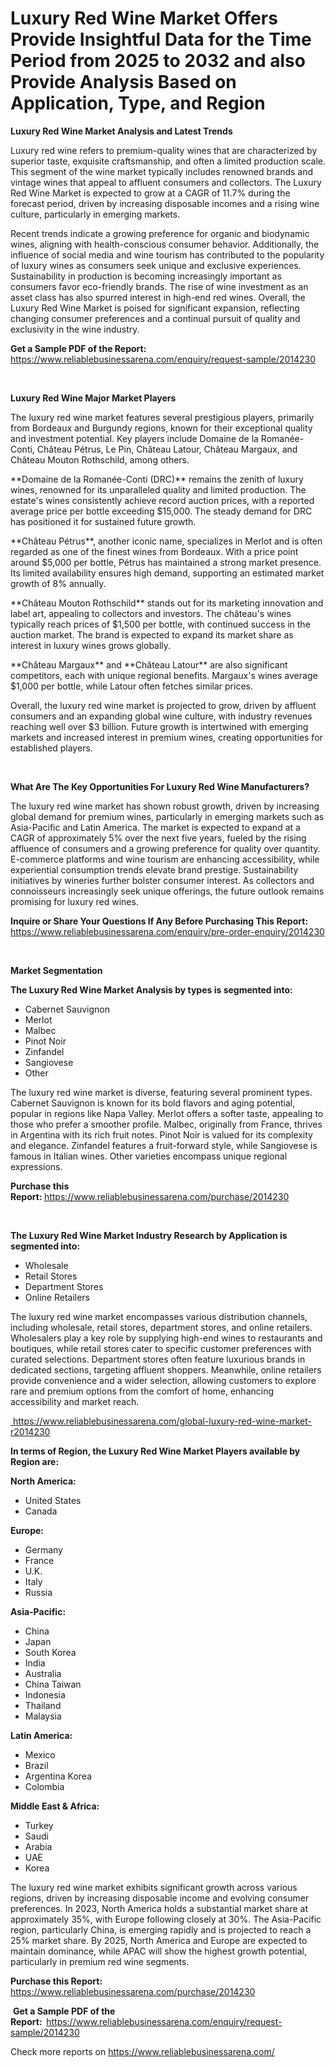 <p><h1>Luxury Red Wine Market Offers Provide Insightful Data for the Time Period from 2025 to 2032 and also Provide Analysis Based on Application, Type, and Region</h1></p><p><strong>Luxury Red Wine Market Analysis and Latest Trends</strong></p>
<p><p>Luxury red wine refers to premium-quality wines that are characterized by superior taste, exquisite craftsmanship, and often a limited production scale. This segment of the wine market typically includes renowned brands and vintage wines that appeal to affluent consumers and collectors. The Luxury Red Wine Market is expected to grow at a CAGR of 11.7% during the forecast period, driven by increasing disposable incomes and a rising wine culture, particularly in emerging markets.</p><p>Recent trends indicate a growing preference for organic and biodynamic wines, aligning with health-conscious consumer behavior. Additionally, the influence of social media and wine tourism has contributed to the popularity of luxury wines as consumers seek unique and exclusive experiences. Sustainability in production is becoming increasingly important as consumers favor eco-friendly brands. The rise of wine investment as an asset class has also spurred interest in high-end red wines. Overall, the Luxury Red Wine Market is poised for significant expansion, reflecting changing consumer preferences and a continual pursuit of quality and exclusivity in the wine industry.</p></p>
<p><strong>Get a Sample PDF of the Report:&nbsp;</strong> <a href="https://www.reliablebusinessarena.com/enquiry/request-sample/2014230?utm_campaign=2632&utm_medium=2&utm_source=Github&utm_content=ia&utm_term=07042025&utm_id=luxury-red-wine">https://www.reliablebusinessarena.com/enquiry/request-sample/2014230</a></p>
<p>&nbsp;</p>
<p><strong>Luxury Red Wine Major Market Players</strong></p>
<p><p>The luxury red wine market features several prestigious players, primarily from Bordeaux and Burgundy regions, known for their exceptional quality and investment potential. Key players include Domaine de la Romanée-Conti, Château Pétrus, Le Pin, Château Latour, Château Margaux, and Château Mouton Rothschild, among others.</p><p>**Domaine de la Romanée-Conti (DRC)** remains the zenith of luxury wines, renowned for its unparalleled quality and limited production. The estate's wines consistently achieve record auction prices, with a reported average price per bottle exceeding $15,000. The steady demand for DRC has positioned it for sustained future growth.</p><p>**Château Pétrus**, another iconic name, specializes in Merlot and is often regarded as one of the finest wines from Bordeaux. With a price point around $5,000 per bottle, Pétrus has maintained a strong market presence. Its limited availability ensures high demand, supporting an estimated market growth of 8% annually.</p><p>**Château Mouton Rothschild** stands out for its marketing innovation and label art, appealing to collectors and investors. The château's wines typically reach prices of $1,500 per bottle, with continued success in the auction market. The brand is expected to expand its market share as interest in luxury wines grows globally.</p><p>**Château Margaux** and **Château Latour** are also significant competitors, each with unique regional benefits. Margaux's wines average $1,000 per bottle, while Latour often fetches similar prices.</p><p>Overall, the luxury red wine market is projected to grow, driven by affluent consumers and an expanding global wine culture, with industry revenues reaching well over $3 billion. Future growth is intertwined with emerging markets and increased interest in premium wines, creating opportunities for established players.</p></p>
<p>&nbsp;</p>
<p><strong>What Are The Key Opportunities For Luxury Red Wine Manufacturers?</strong></p>
<p><p>The luxury red wine market has shown robust growth, driven by increasing global demand for premium wines, particularly in emerging markets such as Asia-Pacific and Latin America. The market is expected to expand at a CAGR of approximately 5% over the next five years, fueled by the rising affluence of consumers and a growing preference for quality over quantity. E-commerce platforms and wine tourism are enhancing accessibility, while experiential consumption trends elevate brand prestige. Sustainability initiatives by wineries further bolster consumer interest. As collectors and connoisseurs increasingly seek unique offerings, the future outlook remains promising for luxury red wines.</p></p>
<p><strong>Inquire or Share Your Questions If Any Before Purchasing This Report:</strong> <a href="https://www.reliablebusinessarena.com/enquiry/pre-order-enquiry/2014230?utm_campaign=2632&utm_medium=2&utm_source=Github&utm_content=ia&utm_term=07042025&utm_id=luxury-red-wine">https://www.reliablebusinessarena.com/enquiry/pre-order-enquiry/2014230</a></p>
<p>&nbsp;</p>
<p><strong>Market Segmentation</strong></p>
<p><strong>The Luxury Red Wine Market Analysis by types is segmented into:</strong></p>
<p><ul><li>Cabernet Sauvignon</li><li>Merlot</li><li>Malbec</li><li>Pinot Noir</li><li>Zinfandel</li><li>Sangiovese</li><li>Other</li></ul></p>
<p><p>The luxury red wine market is diverse, featuring several prominent types. Cabernet Sauvignon is known for its bold flavors and aging potential, popular in regions like Napa Valley. Merlot offers a softer taste, appealing to those who prefer a smoother profile. Malbec, originally from France, thrives in Argentina with its rich fruit notes. Pinot Noir is valued for its complexity and elegance. Zinfandel features a fruit-forward style, while Sangiovese is famous in Italian wines. Other varieties encompass unique regional expressions.</p></p>
<p><strong>Purchase this Report:&nbsp;</strong><a href="https://www.reliablebusinessarena.com/purchase/2014230?utm_campaign=2632&utm_medium=2&utm_source=Github&utm_content=ia&utm_term=07042025&utm_id=luxury-red-wine">https://www.reliablebusinessarena.com/purchase/2014230</a></p>
<p>&nbsp;</p>
<p><strong>The Luxury Red Wine Market Industry Research by Application is segmented into:</strong></p>
<p><ul><li>Wholesale</li><li>Retail Stores</li><li>Department Stores</li><li>Online Retailers</li></ul></p>
<p><p>The luxury red wine market encompasses various distribution channels, including wholesale, retail stores, department stores, and online retailers. Wholesalers play a key role by supplying high-end wines to restaurants and boutiques, while retail stores cater to specific customer preferences with curated selections. Department stores often feature luxurious brands in dedicated sections, targeting affluent shoppers. Meanwhile, online retailers provide convenience and a wider selection, allowing customers to explore rare and premium options from the comfort of home, enhancing accessibility and market reach.</p></p>
<p><a href="https://www.reliablebusinessarena.com/global-luxury-red-wine-market-r2014230?utm_campaign=2632&utm_medium=2&utm_source=Github&utm_content=ia&utm_term=07042025&utm_id=luxury-red-wine">&nbsp;https://www.reliablebusinessarena.com/global-luxury-red-wine-market-r2014230</a></p>
<p><strong>In terms of Region, the Luxury Red Wine Market Players available by Region are:</strong></p>
<p>
    <p> <strong> North America: </strong>
        <ul>
            <li>United States</li>
            <li>Canada</li>
        </ul>
        </p> 
    <p> <strong> Europe: </strong>
        <ul>
            <li>Germany</li>
            <li>France</li>
            <li>U.K.</li>
            <li>Italy</li>
            <li>Russia</li>
        </ul>
        </p> 
    <p> <strong> Asia-Pacific: </strong>
        <ul>
            <li>China</li>
            <li>Japan</li>
            <li>South Korea</li>
            <li>India</li>
            <li>Australia</li>
            <li>China Taiwan</li>
            <li>Indonesia</li>
            <li>Thailand</li>
            <li>Malaysia</li>
        </ul>
        </p> 
    <p> <strong> Latin America: </strong>
        <ul>
            <li>Mexico</li>
            <li>Brazil</li>
            <li>Argentina Korea</li>
            <li>Colombia</li>
        </ul>
        </p> 
    <p> <strong> Middle East & Africa: </strong>
        <ul>
            <li>Turkey</li>
            <li>Saudi</li>
            <li>Arabia</li>
            <li>UAE</li>
            <li>Korea</li>
        </ul>
    </p>
    </p>
<p><p>The luxury red wine market exhibits significant growth across various regions, driven by increasing disposable income and evolving consumer preferences. In 2023, North America holds a substantial market share at approximately 35%, with Europe following closely at 30%. The Asia-Pacific region, particularly China, is emerging rapidly and is projected to reach a 25% market share. By 2025, North America and Europe are expected to maintain dominance, while APAC will show the highest growth potential, particularly in premium red wine segments.</p></p>
<p><strong>Purchase this Report: </strong><a href="https://www.reliablebusinessarena.com/purchase/2014230?utm_campaign=2632&utm_medium=2&utm_source=Github&utm_content=ia&utm_term=07042025&utm_id=luxury-red-wine">https://www.reliablebusinessarena.com/purchase/2014230</a></p>
<p>&nbsp;<strong>Get a Sample PDF of the Report:&nbsp;&nbsp;</strong><a href="https://www.reliablebusinessarena.com/enquiry/request-sample/2014230?utm_campaign=2632&utm_medium=2&utm_source=Github&utm_content=ia&utm_term=07042025&utm_id=luxury-red-wine">https://www.reliablebusinessarena.com/enquiry/request-sample/2014230</a></p>
<p><strong></strong></p>
<p>Check more reports on <a href="https://www.reliablebusinessarena.com/?utm_campaign=2632&utm_medium=2&utm_source=Github&utm_content=ia&utm_term=07042025&utm_id=luxury-red-wine">https://www.reliablebusinessarena.com/</a></p>